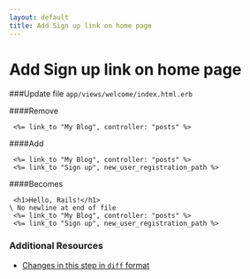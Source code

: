 ```yaml
---
layout: default
title: Add Sign up link on home page
---
```


<h1 id="main">Add Sign up link on home page</h1>

###Update file `app/views/welcome/index.html.erb`

####Remove
```
 <%= link_to "My Blog", controller: "posts" %>
```


####Add
```
 <%= link_to "My Blog", controller: "posts" %>
 <%= link_to "Sign up", new_user_registration_path %>
```


####Becomes
```
 <h1>Hello, Rails!</h1>
\ No newline at end of file
 <%= link_to "My Blog", controller: "posts" %>
 <%= link_to "Sign up", new_user_registration_path %>

```



### Additional Resources

* [Changes in this step in `diff` format](https://github.com/software-academy/devise_bdd/commit/4f1db1b9837847c3bea0b9d1a242f0d5ee57d2bd)


